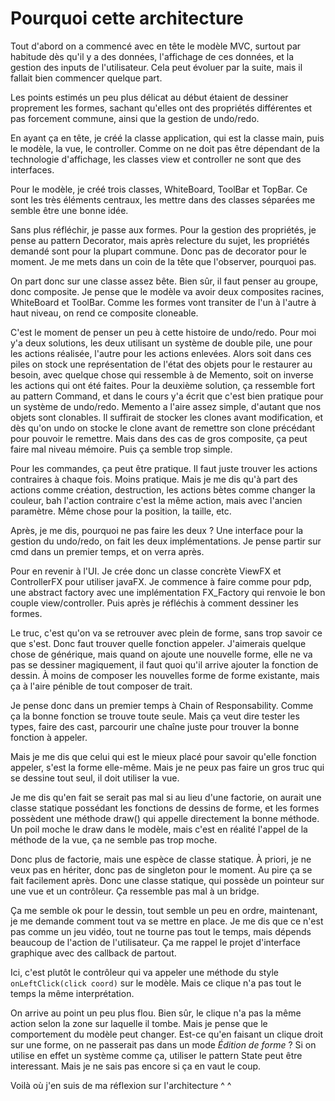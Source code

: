 # Pourquoi cette architecture

Tout d'abord on a commencé avec en tête le modèle MVC, surtout par habitude dès qu'il y a des données, l'affichage de ces données,
et la gestion des inputs de l'utilisateur. Cela peut évoluer par la suite, mais il fallait bien commencer quelque part.

Les points estimés un peu plus délicat au début étaient de dessiner proprement les formes, sachant qu'elles ont des propriétés
différentes et pas forcement commune, ainsi que la gestion de undo/redo.

En ayant ça en tête, je créé la classe application, qui est la classe main, puis le modèle, la vue, le controller.
Comme on ne doit pas être dépendant de la technologie d'affichage, les classes view et controller ne sont que des interfaces.

Pour le modèle, je créé trois classes, WhiteBoard, ToolBar et TopBar. Ce sont les très éléments centraux, les mettre dans des
classes séparées me semble être une bonne idée.

Sans plus réfléchir, je passe aux formes. Pour la gestion des propriétés, je pense au pattern Decorator,
mais après relecture du sujet, les propriétés demandé sont pour la plupart commune. Donc pas de decorator pour le moment.
Je me mets dans un coin de la tête que l'observer, pourquoi pas.

On part donc sur une classe assez bête. Bien sûr, il faut penser au groupe, donc composite. Je pense que le modèle va avoir
deux composites racines, WhiteBoard et ToolBar. Comme les formes vont transiter de l'un à l'autre à haut niveau,
on rend ce composite cloneable.

C'est le moment de penser un peu à cette histoire de undo/redo. Pour moi y'a deux solutions, les deux utilisant un système de double pile, une pour les actions réalisée, l'autre pour les actions enlevées.
Alors soit dans ces piles on stock une représentation de l'état des objets pour le restaurer au besoin, avec quelque chose qui ressemble
à de Memento, soit on inverse les actions qui ont été faites. Pour la deuxième solution, ça ressemble fort au pattern Command,
et dans le cours y'a écrit que c'est bien pratique pour un système de undo/redo.
Memento a l'aire assez simple, d'autant que nos objets sont clonables. Il suffirait de stocker les clones avant modification, et dès qu'on undo on
stocke le clone avant de remettre son clone précédant pour pouvoir le remettre. Mais dans des cas de gros composite, ça peut faire mal niveau mémoire.
Puis ça semble trop simple.

Pour les commandes, ça peut être pratique. Il faut juste trouver les actions contraires à chaque fois. Moins pratique. Mais je me dis qu'à part des actions comme création, destruction, les actions bètes comme changer la couleur, bah l'action contraire c'est la même action,
mais avec l'ancien paramètre. Même chose pour la position, la taille, etc.

Après, je me dis, pourquoi ne pas faire les deux ? Une interface pour la gestion du undo/redo, on fait les deux implémentations.
Je pense partir sur cmd dans un premier temps, et on verra après.


Pour en revenir à l'UI. Je crée donc un classe concrète ViewFX et ControllerFX pour utiliser javaFX.
Je commence à faire comme pour pdp, une abstract factory avec une implémentation FX_Factory qui renvoie le bon couple view/controller.
Puis après je réfléchis à comment dessiner les formes.

Le truc, c'est qu'on va se retrouver avec plein de forme, sans trop savoir ce que s'est. Donc faut trouver quelle fonction appeler.
J'aimerais quelque chose de générique, mais quand on ajoute une nouvelle forme, elle ne va pas se dessiner magiquement, il faut quoi qu'il arrive
ajouter la fonction de dessin. À moins de composer les nouvelles forme de forme existante, mais ça à l'aire pénible de tout composer de trait.

Je pense donc dans un premier temps à Chain of Responsability. Comme ça la bonne fonction se trouve toute seule.
Mais ça veut dire tester les types, faire des cast, parcourir une chaîne juste pour trouver la bonne fonction à appeler.

Mais je me dis que celui qui est le mieux placé pour savoir qu'elle fonction appeler, s'est la forme elle-même. Mais je ne peux pas
faire un gros truc qui se dessine tout seul, il doit utiliser la vue.

Je me dis qu'en fait se serait pas mal si au lieu d'une factorie, on aurait une classe statique possédant les fonctions de dessins de forme,
et les formes possèdent une méthode draw() qui appelle directement la bonne méthode.
Un poil moche le draw dans le modèle, mais c'est en réalité l'appel de la méthode de la vue, ça ne semble pas trop moche.

Donc plus de factorie, mais une espèce de classe statique. À priori, je ne veux pas en hériter, donc pas de singleton pour le moment. Au pire ça se
fait facilement après. Donc une classe statique, qui possède un pointeur sur une vue et un contrôleur. Ça ressemble pas mal à un bridge.


Ça me semble ok pour le dessin, tout semble un peu en ordre, maintenant, je me demande comment tout va se mettre en place.
Je me dis que ce n'est pas comme un jeu vidéo, tout ne tourne pas tout le temps, mais dépends beaucoup de l'action de l'utilisateur.
Ça me rappel le projet d'interface graphique avec des callback de partout.

Ici, c'est plutôt le contrôleur qui va appeler une méthode du style `onLeftClick(click coord)` sur le modèle.
Mais ce clique n'a pas tout le temps la même interprétation.

On arrive au point un peu plus flou. Bien sûr, le clique n'a pas la même action selon la zone sur laquelle il tombe.
Mais je pense que le comportement du modèle peut changer. Est-ce qu'en faisant un clique droit sur une forme, on ne passerait pas dans un mode
*Édition de forme* ? Si on utilise en effet un système comme ça, utiliser le pattern State peut être interessant. Mais je ne sais pas encore si
ça en vaut le coup.


Voilà où j'en suis de ma réflexion sur l'architecture ^ ^